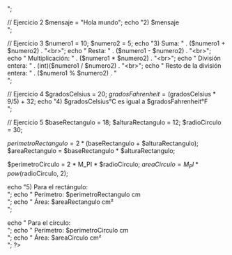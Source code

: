 <!DOCTYPE html>
<html>
<head>
    <title>Ejercicios PHP</title>
</head>
<body>
<?php
// Ejercicio 1
echo "1) Hola mundo<br>";

// Ejercicio 2
$mensaje = "Hola mundo";
echo "2) $mensaje<br>";

// Ejercicio 3
$numero1 = 10;
$numero2 = 5;
echo "3) Suma: " . ($numero1 + $numero2) . "<br>";
echo "   Resta: " . ($numero1 - $numero2) . "<br>";
echo "   Multiplicación: " . ($numero1 * $numero2) . "<br>";
echo "   División entera: " . (int)($numero1 / $numero2) . "<br>";
echo "   Resto de la división entera: " . ($numero1 % $numero2) . "<br>";

// Ejercicio 4
$gradosCelsius = 20;
$gradosFahrenheit = ($gradosCelsius * 9/5) + 32;
echo "4) $gradosCelsius°C es igual a $gradosFahrenheit°F<br>";

// Ejercicio 5
$baseRectangulo = 18;
$alturaRectangulo = 12;
$radioCirculo = 30;

$perimetroRectangulo = 2 * ($baseRectangulo + $alturaRectangulo);
$areaRectangulo = $baseRectangulo * $alturaRectangulo;

$perimetroCirculo = 2 * M_PI * $radioCirculo;
$areaCirculo = M_PI * pow($radioCirculo, 2);

echo "5) Para el rectángulo:<br>";
echo "   Perímetro: $perimetroRectangulo cm<br>";
echo "   Área: $areaRectangulo cm²<br>";

echo "   Para el círculo:<br>";
echo "   Perímetro: $perimetroCirculo cm<br>";
echo "   Área: $areaCirculo cm²<br>";
?>
</body>
</html>
